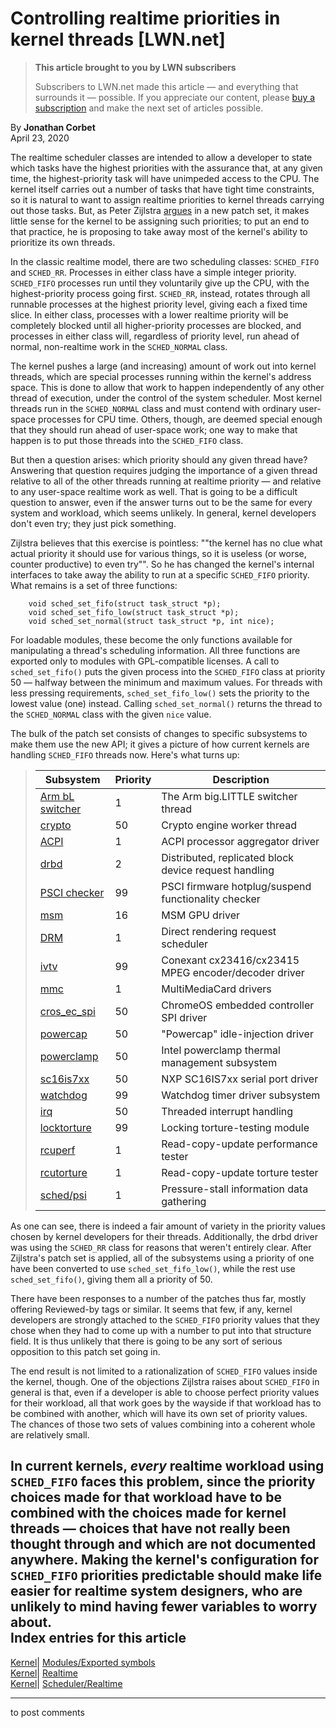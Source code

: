 # Controlling realtime priorities in kernel threads [LWN.net]

> **This article brought to you by LWN subscribers**
> 
> Subscribers to LWN.net made this article — and everything that surrounds it — possible. If you appreciate our content, please [buy a subscription](/Promo/nst-nag3/subscribe) and make the next set of articles possible. 

By **Jonathan Corbet**  
April 23, 2020 

The realtime scheduler classes are intended to allow a developer to state which tasks have the highest priorities with the assurance that, at any given time, the highest-priority task will have unimpeded access to the CPU. The kernel itself carries out a number of tasks that have tight time constraints, so it is natural to want to assign realtime priorities to kernel threads carrying out those tasks. But, as Peter Zijlstra [argues](/ml/linux-kernel/20200422112719.826676174@infradead.org/) in a new patch set, it makes little sense for the kernel to be assigning such priorities; to put an end to that practice, he is proposing to take away most of the kernel's ability to prioritize its own threads. 

In the classic realtime model, there are two scheduling classes: `SCHED_FIFO` and `SCHED_RR`. Processes in either class have a simple integer priority. `SCHED_FIFO` processes run until they voluntarily give up the CPU, with the highest-priority process going first. `SCHED_RR`, instead, rotates through all runnable processes at the highest priority level, giving each a fixed time slice. In either class, processes with a lower realtime priority will be completely blocked until all higher-priority processes are blocked, and processes in either class will, regardless of priority level, run ahead of normal, non-realtime work in the `SCHED_NORMAL` class. 

The kernel pushes a large (and increasing) amount of work out into kernel threads, which are special processes running within the kernel's address space. This is done to allow that work to happen independently of any other thread of execution, under the control of the system scheduler. Most kernel threads run in the `SCHED_NORMAL` class and must contend with ordinary user-space processes for CPU time. Others, though, are deemed special enough that they should run ahead of user-space work; one way to make that happen is to put those threads into the `SCHED_FIFO` class. 

But then a question arises: which priority should any given thread have? Answering that question requires judging the importance of a given thread relative to all of the other threads running at realtime priority — and relative to any user-space realtime work as well. That is going to be a difficult question to answer, even if the answer turns out to be the same for every system and workload, which seems unlikely. In general, kernel developers don't even try; they just pick something. 

Zijlstra believes that this exercise is pointless: ""the kernel has no clue what actual priority it should use for various things, so it is useless (or worse, counter productive) to even try"". So he has changed the kernel's internal interfaces to take away the ability to run at a specific `SCHED_FIFO` priority. What remains is a set of three functions: 
    
    
        void sched_set_fifo(struct task_struct *p);
        void sched_set_fifo_low(struct task_struct *p);
        void sched_set_normal(struct task_struct *p, int nice);
    

For loadable modules, these become the only functions available for manipulating a thread's scheduling information. All three functions are exported only to modules with GPL-compatible licenses. A call to `sched_set_fifo()` puts the given process into the `SCHED_FIFO` class at priority 50 — halfway between the minimum and maximum values. For threads with less pressing requirements, `sched_set_fifo_low()` sets the priority to the lowest value (one) instead. Calling `sched_set_normal()` returns the thread to the `SCHED_NORMAL` class with the given `nice` value. 

The bulk of the patch set consists of changes to specific subsystems to make them use the new API; it gives a picture of how current kernels are handling `SCHED_FIFO` threads now. Here's what turns up: 

> Subsystem| Priority| Description  
> ---|---|---  
> [Arm bL switcher](/ml/linux-kernel/20200422112831.339113081@infradead.org/) | 1 | The Arm big.LITTLE switcher thread  
> [crypto](/ml/linux-kernel/20200422112831.397571979@infradead.org/) | 50 | Crypto engine worker thread  
> [ACPI](/ml/linux-kernel/20200422112831.455977635@infradead.org/) | 1 | ACPI processor aggregator driver  
> [drbd](/ml/linux-kernel/20200422112831.515522261@infradead.org/) | 2 | Distributed, replicated block device request handling  
> [PSCI checker](/ml/linux-kernel/20200422112831.574539982@infradead.org/) | 99 | PSCI firmware hotplug/suspend functionality checker  
> [msm](/ml/linux-kernel/20200422112831.633583714@infradead.org/) | 16 | MSM GPU driver  
> [DRM](/ml/linux-kernel/20200422112831.692776147@infradead.org/) | 1 | Direct rendering request scheduler  
> [ivtv](/ml/linux-kernel/20200422112831.752048390@infradead.org/) | 99 | Conexant cx23416/cx23415 MPEG encoder/decoder driver  
> [mmc](/ml/linux-kernel/20200422112831.811655681@infradead.org/) | 1 | MultiMediaCard drivers  
> [cros_ec_spi](/ml/linux-kernel/20200422112831.870192415@infradead.org/) | 50 | ChromeOS embedded controller SPI driver  
> [powercap](/ml/linux-kernel/20200422112831.928975262@infradead.org/) | 50 | "Powercap" idle-injection driver  
> [powerclamp](/ml/linux-kernel/20200422112832.046704918@infradead.org/) | 50 | Intel powerclamp thermal management subsystem  
> [sc16is7xx](/ml/linux-kernel/20200422112832.105778342@infradead.org/) | 50 | NXP SC16IS7xx serial port driver  
> [watchdog](/ml/linux-kernel/20200422112832.165197058@infradead.org/) | 99 | Watchdog timer driver subsystem  
> [irq](/ml/linux-kernel/20200422112832.224090625@infradead.org/) | 50 | Threaded interrupt handling  
> [locktorture](/ml/linux-kernel/20200422112832.283981577@infradead.org/) | 99 | Locking torture-testing module  
> [rcuperf](/ml/linux-kernel/20200422112832.343851342@infradead.org/) | 1 | Read-copy-update performance tester  
> [rcutorture](/ml/linux-kernel/20200422112832.403795265@infradead.org/) | 1 | Read-copy-update torture tester  
> [sched/psi](/ml/linux-kernel/20200422112832.465990342@infradead.org/) | 1 | Pressure-stall information data gathering  
  
As one can see, there is indeed a fair amount of variety in the priority values chosen by kernel developers for their threads. Additionally, the drbd driver was using the `SCHED_RR` class for reasons that weren't entirely clear. After Zijlstra's patch set is applied, all of the subsystems using a priority of one have been converted to use `sched_set_fifo_low()`, while the rest use `sched_set_fifo()`, giving them all a priority of 50. 

There have been responses to a number of the patches thus far, mostly offering Reviewed-by tags or similar. It seems that few, if any, kernel developers are strongly attached to the `SCHED_FIFO` priority values that they chose when they had to come up with a number to put into that structure field. It is thus unlikely that there is going to be any sort of serious opposition to this patch set going in. 

The end result is not limited to a rationalization of `SCHED_FIFO` values inside the kernel, though. One of the objections Zijlstra raises about `SCHED_FIFO` in general is that, even if a developer is able to choose perfect priority values for their workload, all that work goes by the wayside if that workload has to be combined with another, which will have its own set of priority values. The chances of those two sets of values combining into a coherent whole are relatively small. 

In current kernels, _every_ realtime workload using `SCHED_FIFO` faces this problem, since the priority choices made for that workload have to be combined with the choices made for kernel threads — choices that have not really been thought through and which are not documented anywhere. Making the kernel's configuration for `SCHED_FIFO` priorities predictable should make life easier for realtime system designers, who are unlikely to mind having fewer variables to worry about.  
Index entries for this article  
---  
[Kernel](/Kernel/Index)| [Modules/Exported symbols](/Kernel/Index#Modules-Exported_symbols)  
[Kernel](/Kernel/Index)| [Realtime](/Kernel/Index#Realtime)  
[Kernel](/Kernel/Index)| [Scheduler/Realtime](/Kernel/Index#Scheduler-Realtime)  
  


* * *

to post comments 

